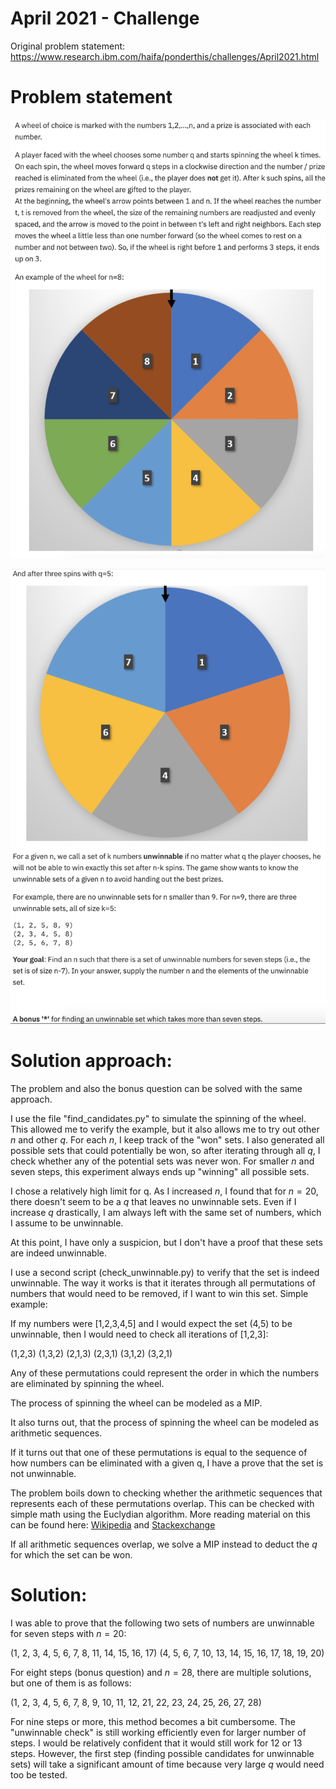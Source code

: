 # April 2021 - Challenge

Original problem statement: https://www.research.ibm.com/haifa/ponderthis/challenges/April2021.html

# Problem statement

![](problem_statement_1.png)

![](problem_statement_2.png)

# Solution approach:

The problem and also the bonus question can be solved with the same approach.

I use the file "find_candidates.py" to simulate the spinning of the wheel. This allowed me to verify the example, but it also allows me to try out other $n$ and other $q$. For each $n$, I keep track of the "won" sets. I also generated all possible sets that could potentially be won, so after iterating through all $q$, I check whether any of the potential sets was never won. For smaller $n$ and seven steps, this experiment always ends up "winning" all possible sets.

I chose a relatively high limit for q. As I increased $n$, I found that for $n = 20$, there doesn't seem to be a $q$ that leaves no unwinnable sets. Even if I increase $q$ drastically, I am always left with the same set of numbers, which I assume to be unwinnable.

At this point, I have only a suspicion, but I don't have a proof that these sets are indeed unwinnable.

I use a second script (check_unwinnable.py) to verify that the set is indeed unwinnable. The way it works is that it iterates through all permutations of numbers that would need to be removed, if I want to win this set. Simple example:

If my numbers were [1,2,3,4,5] and I would expect the set (4,5) to be unwinnable, then I would need to check all iterations of [1,2,3]:

(1,2,3)
(1,3,2)
(2,1,3)
(2,3,1)
(3,1,2)
(3,2,1)

Any of these permutations could represent the order in which the numbers are eliminated by spinning the wheel.

The process of spinning the wheel can be modeled as a MIP.

It also turns out, that the process of spinning the wheel can be modeled as arithmetic sequences.

If it turns out that one of these permutations is equal to the sequence of how numbers can be eliminated with a given q, I have a prove that the set is not unwinnable.

The problem boils down to checking whether the arithmetic sequences that represents each of these permutations overlap. This can be checked with simple math using the Euclydian algorithm. More reading material on this can be found here:  [Wikipedia](https://en.wikipedia.org/wiki/Extended_Euclidean_algorithm) and [Stackexchange](https://math.stackexchange.com/questions/1656120/formula-to-find-the-first-intersection-of-two-arithmetic-progressions)

If all arithmetic sequences overlap, we solve a MIP instead to deduct the $q$ for which the set can be won.

# Solution:

I was able to prove that the following two sets of numbers are unwinnable for seven steps with $n = 20$:

(1, 2, 3, 4, 5, 6, 7, 8, 11, 14, 15, 16, 17)
(4, 5, 6, 7, 10, 13, 14, 15, 16, 17, 18, 19, 20)

For eight steps (bonus question) and $n = 28$, there are multiple solutions, but one of them is as follows:

(1, 2, 3, 4, 5, 6, 7, 8, 9, 10, 11, 12, 21, 22, 23, 24, 25, 26, 27, 28)

For nine steps or more, this method becomes a bit cumbersome. The "unwinnable check" is still working efficiently even for larger number of steps. I would be relatively confident that it would still work for 12 or 13 steps. However, the first step (finding possible candidates for unwinnable sets) will take a significant amount of time because very large $q$ would need too be tested.